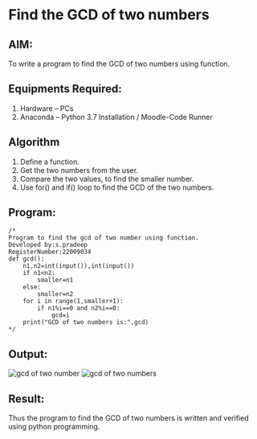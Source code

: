 # Find the GCD of two numbers

## AIM:
To write a program to find the GCD of two numbers using function.

## Equipments Required:
1. Hardware – PCs
2. Anaconda – Python 3.7 Installation / Moodle-Code Runner

## Algorithm
1. Define a function.
2. Get the two numbers from the user.
3. Compare the two values, to find the smaller number.
4. Use for() and if() loop to find the GCD of the two numbers.

## Program:
```
/*
Program to find the gcd of two number using function.
Developed by:s.pradeep 
RegisterNumber:22009034
def gcd():
    n1,n2=int(input()),int(input())
    if n1<n2:
        smaller=n1
    else:
        smaller=n2
    for i in range(1,smaller+1):
        if n1%i==0 and n2%i==0:
            gcd=i
    print("GCD of two numbers is:",gcd)
*/
```

## Output:
![gcd of two number](gcd.png)
![gcd of two numbers](https://user-images.githubusercontent.com/120539823/213224827-c601006e-39df-4ca4-8376-0c8faca44926.png)


## Result:
Thus the program to find the GCD of two numbers is written and verified using python programming.
